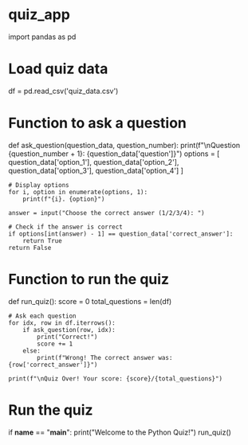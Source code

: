 # quiz_app
import pandas as pd

# Load quiz data
df = pd.read_csv('quiz_data.csv')

# Function to ask a question
def ask_question(question_data, question_number):
    print(f"\nQuestion {question_number + 1}: {question_data['question']}")
    options = [
        question_data['option_1'],
        question_data['option_2'],
        question_data['option_3'],
        question_data['option_4']
    ]
    
    # Display options
    for i, option in enumerate(options, 1):
        print(f"{i}. {option}")

    answer = input("Choose the correct answer (1/2/3/4): ")

    # Check if the answer is correct
    if options[int(answer) - 1] == question_data['correct_answer']:
        return True
    return False

# Function to run the quiz
def run_quiz():
    score = 0
    total_questions = len(df)

    # Ask each question
    for idx, row in df.iterrows():
        if ask_question(row, idx):
            print("Correct!")
            score += 1
        else:
            print(f"Wrong! The correct answer was: {row['correct_answer']}")

    print(f"\nQuiz Over! Your score: {score}/{total_questions}")

# Run the quiz
if __name__ == "__main__":
    print("Welcome to the Python Quiz!")
    run_quiz()
